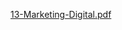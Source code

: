[13-Marketing-Digital.pdf](https://github.com/sharkao/teste.github.io/files/7615039/13-Marketing-Digital.pdf)
